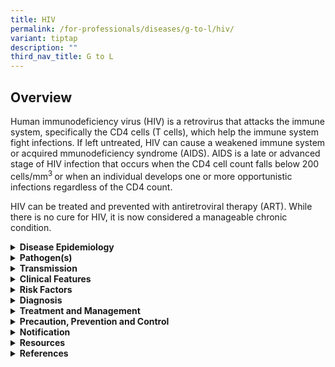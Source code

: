 ```yaml
---
title: HIV
permalink: /for-professionals/diseases/g-to-l/hiv/
variant: tiptap
description: ""
third_nav_title: G to L
---
```

<h2>Overview</h2>
<p>Human immunodeficiency virus (HIV) is a retrovirus that attacks the immune
system, specifically the CD4 cells (T cells), which help the immune system
fight infections. If left untreated, HIV can cause a weakened immune system
or acquired mmunodeficiency syndrome (AIDS). AIDS is a late or advanced
stage of HIV infection that occurs when the CD4 cell count falls below
200 cells/mm<sup>3 </sup>or when an individual develops one or more opportunistic
infections regardless of the CD4 count.</p>
<p>HIV can be treated and prevented with antiretroviral therapy (ART). While
there is no cure for HIV, it is now considered a manageable chronic condition.</p>
<div data-type="detailGroup" class="isomer-accordion isomer-accordion-white">
<details class="isomer-details">
<summary><strong>Disease Epidemiology</strong>
</summary>
<div data-type="detailsContent" class="isomer-details-content">
<p>According to the UNAIDS, approximately 1.3 million people are diagnosed
with HIV worldwide and 630,000 people died of AIDS-related illness in 2022.
It disproportionately affects resource-poor countries and certain groups
of populations, including men who have sex with men (MSM), sex workers
and their clients, and people who inject drugs.</p>
<p>In 2022, there were 202 new cases of HIVinfections&nbsp;reported among
Singapore residents. 51% of the new cases had late-stage HIV infection&nbsp;when
they were diagnosed. Sexual intercourse remains the main mode of HIV transmission,
accounting for 93% of cases. Heterosexual transmission accounted for 37%
of all cases, while 51% and 4% of cases were due to homosexual and bisexual
transmissions respectively.&nbsp;&nbsp;</p>
</div>
</details>
<details class="isomer-details">
<summary><strong>Pathogen(s)</strong>
</summary>
<div data-type="detailsContent" class="isomer-details-content">
<p>Human Immunodeficiency Virus I and II</p>
</div>
</details>
<details class="isomer-details">
<summary><strong>Transmission</strong>
</summary>
<div data-type="detailsContent" class="isomer-details-content">
<p>HIV is primarily transmitted through contact with certain bodily fluids
(blood, breast milk, semen and vaginal fluids) from a person with HIV,
sharing of contaminated needles and syringes, and from mother to child
during childbirth or breastfeeding.</p>
<p><strong>Incubation period:</strong> The time from infection to development
of detectable antibodies is generally 1 to 3months. Between 1 and 6 weeks
(median 3 weeks) after exposure to HIV, some infected individuals may develop
a mononucleosis-like illness referred to as the acute retroviral syndrome.
Without treatment, about half of infected adults will develop AIDS within
10 years after infection.</p>
<p><strong>Infectious period:</strong> Infectious throughout the entire duration
of the infection, but most infectious during the period of seroconversion
and untreated late-stage disease when the viral load (measured as number
of HIV copies/ml plasma) is very high. However, if patient achieves durable
viral suppression on treatment, they will not be able to transmit the virus
to their sexual partner, a concept known as undetectable equals untransmittable
(U=U).</p>
</div>
</details>
<details class="isomer-details">
<summary><strong>Clinical Features</strong>
</summary>
<div data-type="detailsContent" class="isomer-details-content">
<p>HIV infection progresses through four different stages:</p>
<ul data-tight="true" class="tight">
<li>
<p><u>Seroconversion illness/Acute retroviral syndrome</u>
</p>
</li>
<li>
<p>Mononucleosis-like illness. Combination of more than one of the following
symptoms: fever, adenopathy, rash, sore throat, myalgia, diarrhoea, nausea,
vomiting, headache, weight loss or oral thrush. Some have oral and genital
ulcerations and neurological illnesses (e.g. aseptic meningitis). The symptoms
usually resolve spontaneously in most patients. Majority of infected cases
experience this but condition is under-diagnosed. The median duration is
20 days (range from &lt;1 week to 3 months).</p>
</li>
<li>
<p><u>Asymptomatic (“latent”) disease</u>
<br>No specific symptoms or signs of infection, but active viral replication
and immune destruction (declining CD4 counts) is occurring throughout this
period. Lymphadenopathy (often not noticed by patient) is usually present.</p>
</li>
<li>
<p><u>Symptomatic disease</u>
<br>Symptoms include: Fever, weight loss, persistent generalised lymphadenopathy,
skin and oral conditions (oral thrush, hairy leukoplakia, herpes zoster,
recurrent herpes simplex) and immunological conditions (e.g. idiopathic
thrombocytopenic purpura, multiple drug allergies)</p>
</li>
<li>
<p><u>AIDS</u>
</p>
<p>The development of a specific indicator disease including:</p>
<ul data-tight="true" class="tight">
<li>
<p>Viral: Persistent HSV ulceration (&gt;1 month); CMV retinitis or disease
other than liver, spleen, lymph node involvement.</p>
</li>
<li>
<p>Bacterial: tuberculosis (esp. extrapulmonary); atypical mycobacteria infections;
recurrent bacterial pneumonia (2 or more episodes in one year); recurrent
non-typhoid-salmonella septicaemia.</p>
</li>
<li>
<p>Fungi: oesophageal candidiasis; cryptococcal meningitis; histoplasmosis
(extra-pulmonary); Pneumocystis&nbsp;<em>jiroveci&nbsp;</em>pneumonia.</p>
</li>
<li>
<p>Protozoa: cerebral toxoplasmosis; cryptosporidial diarrhoea.</p>
</li>
<li>
<p>Selected tumours (e.g. non-Hodgkin’s lymphoma, CNS lymphoma, Kaposi’s
sarcoma, cervical cancer)</p>
</li>
<li>
<p>Others: wasting; dementia; progressive multi-focal leucoencepholopathy)</p>
</li>
</ul>
</li>
</ul>
</div>
</details>
<details class="isomer-details">
<summary><strong>Risk Factors</strong>
</summary>
<div data-type="detailsContent" class="isomer-details-content">
<p>Risk factors include:</p>
<ul data-tight="true" class="tight">
<li>
<p>Unprotected sex with a person who has a HIV detectable viral load;</p>
</li>
<li>
<p>Having multiple sex partners;</p>
</li>
<li>
<p>Inconsistent condom use if the relationship is not monogamous;</p>
</li>
<li>
<p>Engaging in sexual activities under the influence of alcohol or other
drugs;</p>
</li>
<li>
<p>Sharing needles, syringes or other drug injection equipment;</p>
</li>
<li>
<p>Persons who exchange sex for money or drugs; or</p>
</li>
<li>
<p>History or current presence of other STIs.</p>
</li>
</ul>
</div>
</details>
<details class="isomer-details">
<summary><strong>Diagnosis</strong>
</summary>
<div data-type="detailsContent" class="isomer-details-content">
<p>HIV testing can be classified into rapid and conventional. Rapid point-of-care
tests (POCT) tests can be done directly at the site and yield results in
15 to 20 minutes. If a rapid HIV test returns positive, a separate blood
sample for a confirmatory HIV lab test must be done before the diagnosis
can be confirmed. Conventional tests are those in which blood is collected
and then sent to the laboratory for testing. Results from conventional
tests are typically available from a few hours to a few days. HIV self-testing
kits are also available as of August 2022 as part of a pilot programme.</p>
<p>HIV tests are very accurate, but no test can detect the virus immediately
after infection. The window period varies from person to person and is
also dependent on the type of HIV test. A negative test should be repeated
one and three months after the last high-risk exposure for confirmation.</p>
<p>Refer to <a href="https://www.ncid.sg/About-NCID/OurDepartments/Documents/2023%20NHIVP%20HIV%20testing%20recommendations.pdf" rel="noopener noreferrer nofollow" target="_blank">NHIVP’s HIV Testing Recommendations</a> for
more information.</p>
</div>
</details>
<details class="isomer-details">
<summary><strong>Treatment and Management</strong>
</summary>
<div data-type="detailsContent" class="isomer-details-content">
<p>ART is recommended for all individuals with HIV, regardless of CD4 cell
count. It should be started for all individuals within two weeks of presentation
to care, barring several exceptions:</p>
<ul data-tight="true" class="tight">
<li>
<p><strong>Tuberculosis (TB):</strong>&nbsp; ART should be started within
2 weeks of TB treatment initiation for patients with a CD4 count less than
50 cells/mm<sup>3</sup>, and started within 2–8 weeks of TB treatment initiation
if the CD4 count is more than 50 cells/mm<sup>3</sup>.</p>
</li>
<li>
<p><strong>CMV Retinitis</strong>: Initiation of ART should be individualised.
Joint management by a HIV physician and an ophthalmologist with expertise
in managing CMV retinitis is required.</p>
</li>
<li>
<p><strong>CNS Opportunistic Infections (OIs)</strong>: ART should be delayed
in patients with CNS OIs until specific treatment for these OIs has been
initiated, and clinical improvement observed.</p>
</li>
</ul>
<p><strong>The goals of ART treatment are to:</strong>
</p>
<ul data-tight="true" class="tight">
<li>
<p>Achieve undetectable HIV viral loads;</p>
</li>
<li>
<p>To reduce HIV-associated morbidity;</p>
</li>
<li>
<p>Prolong the duration and quality of survival; and</p>
</li>
<li>
<p>Prevent HIV transmission (also known as Treatment as Prevention, TasP).</p>
</li>
</ul>
<p>To learn more about TasP, please click&nbsp;<a href="https://www.ncid.sg/About-NCID/OurDepartments/Documents/Treatment%20as%20Prevention%2c%20U=U.pdf" rel="noopener noreferrer nofollow" target="_blank">here</a>.</p>
<p>Refer to <a href="https://www.ncid.sg/About-NCID/OurDepartments/Documents/NHIVP%20ART%20Recommendations%202023_final.pdf" rel="noopener noreferrer nofollow" target="_blank">NHIVP’s ART Recommendations</a> for
more information.</p>
</div>
</details>
<details class="isomer-details">
<summary><strong>Precaution, Prevention and Control</strong>
</summary>
<div data-type="detailsContent" class="isomer-details-content">
<p>The NHIVP recommends people aged 21 years old and above or those who are
sexually active should undergo HIV testing at least once in their lifetime.
HIV testing is also recommended for the following persons:</p>
<ul data-tight="true" class="tight">
<li>
<p>People diagnosed with TB;</p>
</li>
<li>
<p>People seeking treatment for STIs;</p>
</li>
<li>
<p>Individuals with symptoms suggesting HIV-related illnesses and AIDS-defining
illnesses;</p>
</li>
<li>
<p>Pregnant women at their first antenatal visit; or</p>
</li>
<li>
<p>Individuals at risk of HIV infection based on their behaviours.</p>
</li>
</ul>
<p>Repeat screening should be performed at least annually for the following
populations with high-risk behaviours:</p>
<ul data-tight="true" class="tight">
<li>
<p>Sexual partners of HIV-infected persons whose viral load is above the
limit of detection, especially if RNA is more than 200 copies/ml;</p>
</li>
<li>
<p>Persons who are currently on pre-exposure prophylaxis (PrEP);</p>
</li>
<li>
<p>Persons seeking treatment for or diagnosed with STIs (including viral
hepatitis) should be routinely screened at each visit for a new complaint;</p>
</li>
<li>
<p>Persons who exchange sex for money, and the partners of such persons;</p>
</li>
<li>
<p>Persons with a history of injection drug use or who engage in sexual activities
under the influence of alcohol or other drugs, and the partners of such
persons;</p>
</li>
<li>
<p>Persons with multiple sexual partners; and</p>
</li>
<li>
<p>More frequent screening than annual for certain individuals might be indicated
based on risk behaviours.</p>
</li>
</ul>
<p>Prevention of HIV:</p>
<ul data-tight="true" class="tight">
<li>
<p>Consistent and correct use of condoms when engaging in sexual activity;&nbsp;</p>
</li>
<li>
<p>Limit the number of sex partners;</p>
</li>
<li>
<p>Get tested for STIs and HIV regularly;</p>
</li>
<li>
<p>Consider taking PrEP and post-exposure prophylaxis (PEP) for individuals
at risk of HIV infection; and</p>
</li>
<li>
<p>Do not inject drugs.</p>
</li>
</ul>
<p>Management of sexual contacts</p>
<p>HIV-infected patients should be encouraged to inform their partners and
refer them for counselling and testing. This can be assisted by medical
social workers and counsellors.</p>
</div>
</details>
<details class="isomer-details">
<summary><strong>Notification</strong>
</summary>
<div data-type="detailsContent" class="isomer-details-content">
<p>HIV is a notifiable disease.</p>
<ul data-tight="true" class="tight">
<li>
<p>Who to notify:</p>
<ul data-tight="true" class="tight">
<li>
<p>Medical practitioners and laboratories.</p>
</li>
</ul>
</li>
<li>
<p>When to notify:</p>
<ul data-tight="true" class="tight">
<li>
<p>Medical practitioners: on clinical suspicion.</p>
</li>
<li>
<p>Laboratories: on laboratory confirmation.</p>
</li>
</ul>
</li>
<li>
<p>How to notify:</p>
<ul data-tight="true" class="tight">
<li>
<p>Call Surveillance Duty Officer, Communicable Diseases Group; and</p>
</li>
<li>
<p>Submit MD131 Notification of Infectious Diseases Form via CDLENS (<a rel="noopener noreferrer nofollow" target="_blank">http://www.cdlens.moh.gov.sg</a>) or
fax (6221-5528/38/67).</p>
</li>
</ul>
</li>
<li>
<p>Notification timeline:</p>
<ul data-tight="true" class="tight">
<li>
<p>Within 72 hours from time of diagnosis.</p>
</li>
</ul>
</li>
</ul>
</div>
</details>
<details class="isomer-details">
<summary><strong>Resources</strong>
</summary>
<div data-type="detailsContent" class="isomer-details-content">
<p>Please refer to <a href="https://www.moh.gov.sg/resources-statistics" rel="noopener noreferrer nofollow" target="_blank">MOH’s website</a> for
the updates on the HIV/AIDS situation in Singapore.</p>
<p>Please refer to the <a href="https://www.ncid.sg/About-NCID/OurDepartments/Pages/National-HIV-Programme.aspx" rel="noopener noreferrer nofollow" target="_blank">NHIVP’s website</a> for
national guidelines and recommendations on:</p>
<ul data-tight="true" class="tight">
<li>
<p>HIV Testing</p>
</li>
<li>
<p>PrEP Guidance</p>
</li>
<li>
<p>ART Recommendations</p>
</li>
<li>
<p>Primary Care Recommendations</p>
</li>
</ul>
</div>
</details>
<details class="isomer-details">
<summary><strong>References</strong>
</summary>
<div data-type="detailsContent" class="isomer-details-content">
<ul data-tight="true" class="tight">
<li>
<p>Department of Sexually Transmitted Infections Control (DSC). STI management
guidelines 7<sup>th</sup> edition. 2021.</p>
</li>
<li>
<p>Joint United Nations Programme on HIV/AIDS (UNAIDS). Global HIV &amp;
AIDS statistics — 2022 fact sheet. In: UNAIDS Global HIV &amp; AIDS statistics
[Internet]. 2022.</p>
</li>
</ul>
</div>
</details>
</div>
<p></p>